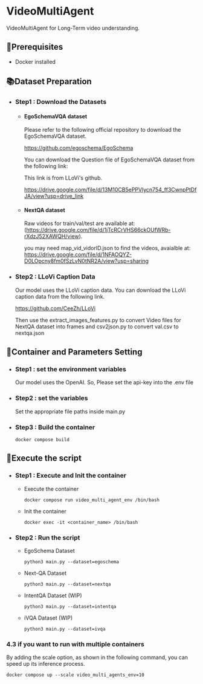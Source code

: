 # VideoMultiAgent

VideoMultiAgent for Long-Term video understanding.

## 🔖Prerequisites

- Docker installed

## 📚Dataset Preparation

- ### Step1 : Download the Datasets

    - #### EgoSchemaVQA dataset

        Please refer to the following official repository to download the EgoSchemaVQA dataset.
        
        https://github.com/egoschema/EgoSchema

        You can download the Question file of EgoSchemaVQA dataset from the following link:
        
        This link is from LLoVi's github.
        
        https://drive.google.com/file/d/13M10CB5ePPVlycn754_ff3CwnpPtDfJA/view?usp=drive_link

    - #### NextQA dataset

        Raw videos for train/val/test are available at: (https://drive.google.com/file/d/1jTcRCrVHS66ckOUfWRb-rXdzJ52XAWQH/view).

        you may need map_vid_vidorID.json to find the videos, avaialble at: https://drive.google.com/file/d/1NFAOQYZ-D0LOpcny8fm0fSzLvN0tNR2A/view?usp=sharing

- ### Step2 : LLoVi Caption Data

    Our model uses the LLoVi caption data. You can download the LLoVi caption data from the following link.

    https://github.com/CeeZh/LLoVi

    Then use the extract_images_features.py to convert Video files for NextQA dataset into frames and csv2json.py to convert val.csv to nextqa.json

## 🐋Container and Parameters Setting

- ### Step1 : set the environment variables

    Our model uses the OpenAI. So, Please set the api-key into the .env file

- ### Step2 : set the variables

    Set the appropriate file paths inside main.py

- ### Step3 : Build the container

    `docker compose build`


## 🚀Execute the script

- ### Step1 : Execute and Init the container

    - Execute the container

        `docker compose run video_multi_agent_env /bin/bash`

    - Init the container

        `docker exec -it <container_name> /bin/bash`

- ### Step2 : Run the script

    - EgoSchema Dataset

        `python3 main.py --dataset=egoschema`

    - Next-QA Dataset

        `python3 main.py --dataset=nextqa`

    - IntentQA Dataset (WIP)

        `python3 main.py --dataset=intentqa`

    - iVQA Dataset (WIP)

        `python3 main.py --dataset=ivqa`

### 4.3 if you want to run with multiple containers

By adding the scale option, as shown in the following command, you can speed up its inference process.

`docker compose up --scale video_multi_agents_env=10`
